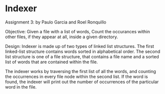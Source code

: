 # Indexer

Assignment 3: by Paulo Garcia and Roel Ronquillo

Objective:
Given a file with a list of words, Count the occurances within other files, if they appear at all, inside a given directory.

Design:
Indexer is made up of two types of linked list structures. The first linked-list structure contains words
sorted in alphabetical order. The second list structure is one of a file structure, that contains a file name
and a sorted list of words that are contained within the file.

The indexer works by traversing the first list of all the words, and counting the occurrences in every file
node within the second list. If the word is found, the indexer will print out the number of occurrences of
the particular word in the file.

